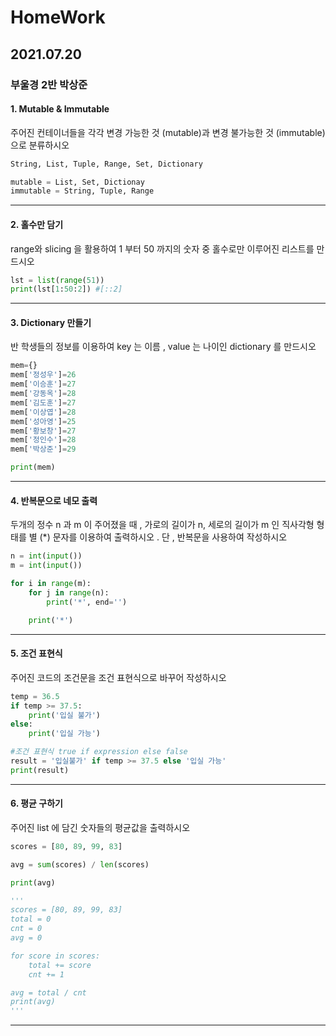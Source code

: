 # HomeWork

## 2021.07.20
### 부울경 2반 박상준

#### 1. Mutable & Immutable

주어진 컨테이너들을 각각 변경 가능한 것 (mutable)과 변경 불가능한 것 (immutable)으로
분류하시오

``` python
String, List, Tuple, Range, Set, Dictionary

mutable = List, Set, Dictionay
immutable = String, Tuple, Range
```

---

#### 2. 홀수만 담기

range와 slicing 을 활용하여 1 부터 50 까지의 숫자 중 홀수로만 이루어진 리스트를
만드시오

```python
lst = list(range(51))
print(lst[1:50:2]) #[::2]
```

---

#### 3. Dictionary 만들기

반 학생들의 정보를 이용하여 key 는 이름 , value 는 나이인 dictionary 를 만드시오

```python
mem={}
mem['정성우']=26
mem['이승훈']=27
mem['강동옥']=28
mem['김도훈']=27
mem['이상엽']=28
mem['성아영']=25
mem['황보창']=27
mem['정인수']=28
mem['박상준']=29

print(mem)
```
---

#### 4. 반복문으로 네모 출력

두개의 정수 n 과 m 이 주어졌을 때 , 가로의 길이가 n, 세로의 길이가 m 인 직사각형 형태를
별 (*) 문자를 이용하여 출력하시오 . 단 , 반복문을 사용하여 작성하시오

```python
n = int(input())
m = int(input())

for i in range(m):
    for j in range(n):
        print('*', end='')

    print('*')
```
---

#### 5. 조건 표현식

주어진 코드의 조건문을 조건 표현식으로 바꾸어 작성하시오

```python
temp = 36.5
if temp >= 37.5:
    print('입실 불가')
else:
    print('입실 가능')

#조건 표현식 true if expression else false
result = '입실불가' if temp >= 37.5 else '입실 가능'
print(result)
```
---

#### 6. 평균 구하기

주어진 list 에 담긴 숫자들의 평균값을 출력하시오

```python
scores = [80, 89, 99, 83]

avg = sum(scores) / len(scores)

print(avg)

'''
scores = [80, 89, 99, 83]
total = 0
cnt = 0
avg = 0

for score in scores:
    total += score
    cnt += 1

avg = total / cnt
print(avg)
'''
```
---

